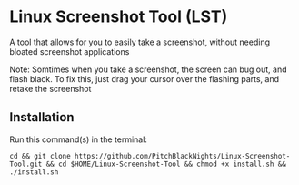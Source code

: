 # Linux Screenshot Tool (LST)
A tool that allows for you to easily take a screenshot, without needing bloated screenshot applications

Note: Somtimes when you take a screenshot, the screen can bug out, and flash black. To fix this, just drag your cursor over the flashing parts, and retake the screenshot

## Installation
Run this command(s) in the terminal:
```
cd && git clone https://github.com/PitchBlackNights/Linux-Screenshot-Tool.git && cd $HOME/Linux-Screenshot-Tool && chmod +x install.sh && ./install.sh
```
